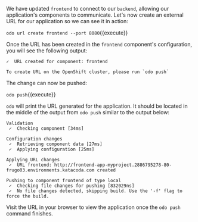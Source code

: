 We have updated `frontend` to connect to our `backend`, allowing our application's components to communicate. Let's now create an external URL for our application so we can see it in action:

`odo url create frontend --port 8080`{{execute}}

Once the URL has been created in the `frontend` component's configuration, you will see the following output:

```
✓  URL created for component: frontend

To create URL on the OpenShift cluster, please run `odo push`
```

The change can now be pushed:

`odo push`{{execute}}

`odo` will print the URL generated for the application. It should be located in the middle of the output from `odo push` similar to the output below:

```
Validation
 ✓  Checking component [34ms]

Configuration changes
 ✓  Retrieving component data [27ms]
 ✓  Applying configuration [25ms]

Applying URL changes
 ✓  URL frontend: http://frontend-app-myproject.2886795278-80-frugo03.environments.katacoda.com created

Pushing to component frontend of type local
 ✓  Checking file changes for pushing [832029ns]
 ✓  No file changes detected, skipping build. Use the '-f' flag to force the build.
```

Visit the URL in your browser to view the application once the `odo push` command finishes.
